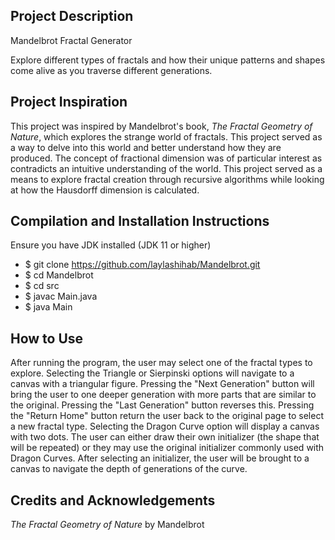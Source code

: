 ## Project Description
Mandelbrot Fractal Generator 

Explore different types of fractals and how their unique patterns and shapes come alive as you traverse different 
generations.

## Project Inspiration
This project was inspired by Mandelbrot's book, _The Fractal Geometry of Nature_, which explores the strange world of 
fractals. This project served as a way to delve into this world and better understand how they are produced. 
The concept of fractional dimension was of particular interest as contradicts an intuitive understanding of the world.
This project served as a means to explore fractal creation through recursive algorithms while looking at how the Hausdorff 
dimension is calculated.

## Compilation and Installation Instructions
Ensure you have JDK installed (JDK 11 or higher)
- $ git clone https://github.com/laylashihab/Mandelbrot.git
- $ cd Mandelbrot
- $ cd src
- $ javac Main.java
- $ java Main

## How to Use
After running the program, the user may select one of the fractal types to explore. Selecting the Triangle or Sierpinski options will
navigate to a canvas with a triangular figure. Pressing the "Next Generation" button will bring the user to one deeper 
generation with more parts that are similar to the original. Pressing the "Last Generation" button reverses this. 
Pressing the "Return Home" button return the user back to the original page to select a new fractal type. 
Selecting the Dragon Curve option will display a canvas with two dots. The user can either draw their own initializer
(the shape that will be repeated) or they may use the original initializer commonly used with Dragon Curves. After 
selecting an initializer, the user will be brought to a canvas to navigate the depth of generations of the curve.

## Credits and Acknowledgements
_The Fractal Geometry of Nature_ by Mandelbrot

